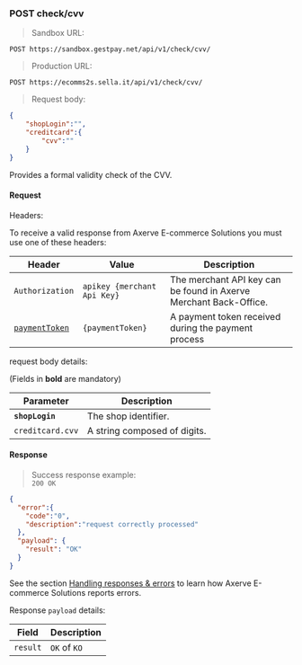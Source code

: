 ### POST check/cvv


> Sandbox URL:

```
POST https://sandbox.gestpay.net/api/v1/check/cvv/
```
 

> Production URL: 

```
POST https://ecomms2s.sella.it/api/v1/check/cvv/
```


> Request body: 

```json
{
    "shopLogin":"",
    "creditcard":{
        "cvv":""
    }
}
```

Provides a formal validity check of the CVV.

#### Request 

Headers: 

To receive a valid response from Axerve E-commerce Solutions you must use one of these headers: 

| Header          | Value                         | Description                                                        |
| --------------- | ----------------------------- | ------------------------------------------------------------------ |
| `Authorization` | `apikey {merchant Api Key}` | The merchant API key can be found in Axerve Merchant Back-Office. |
| [`paymentToken`](#payment-token) | `{paymentToken}` | A payment token received during the payment process |


request body details: 

(Fields in **bold** are mandatory)

| Parameter | Description | 
| --------- | ----------- | 
| **`shopLogin`** | The shop identifier. | 
| `creditcard.cvv` | A string composed of digits.

#### Response 

> Success response example:<br>
> `200 OK`

```json
{
  "error":{  
    "code":"0",
    "description":"request correctly processed"
  },
  "payload": {
    "result": "OK"
  }
}
```

See the section [Handling responses & errors](#handling-responses-amp-errors) to learn how Axerve E-commerce Solutions reports errors.

Response `payload` details:


| Field          | Description 
| -------------- | -----------
| `result`   | `OK` of `KO`
